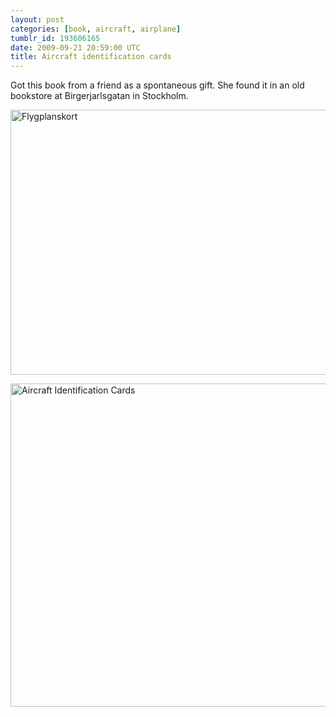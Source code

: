 ```yaml
---
layout: post
categories: [book, aircraft, airplane]
tumblr_id: 193606165  
date: 2009-09-21 20:59:00 UTC
title: Aircraft identification cards
---
```


Got this book from a friend as a spontaneous gift. She found it in an old bookstore at Birgerjarlsgatan in Stockholm.

<a href="http://www.flickr.com/photos/rsms/3941749933/sizes/l/" title="Flygplanskort by Rsms, on Flickr"><img src="http://farm3.static.flickr.com/2648/3941749933_b9af31ecba_z.jpg" width="640" height="424" alt="Flygplanskort" /></a>

<a href="http://www.flickr.com/photos/rsms/3942528526/sizes/l/" title="Aircraft Identification Cards by Rsms, on Flickr"><img src="http://farm3.static.flickr.com/2494/3942528526_19826cf0da_z.jpg" width="640" height="517" alt="Aircraft Identification Cards" /></a>